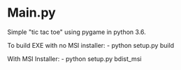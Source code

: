 # Main.py

Simple "tic tac toe" using pygame in python 3.6.

To build EXE with no MSI installer:
    - python setup.py build

With MSI Installer:
    - python setup.py bdist_msi
